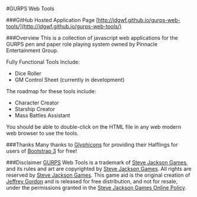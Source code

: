 #GURPS Web Tools

###GitHub Hosted Application Page
[http://jdgwf.github.io/gurps-web-tools/](http://jdgwf.github.io/gurps-web-tools/)

###Overview
This is a collection of javascript web applications for the GURPS pen and paper role playing system owned by Pinnacle Entertainment Group.

Fully Functional Tools Include:

* Dice Roller
* GM Control Sheet (currently in development)

The roadmap for these tools include:

* Character Creator 
* Starship Creator
* Mass Battles Assistant

You should be able to double-click on the HTML file in any web modern web browser to use the tools.

###Thanks
Many thanks to [Glyphicons](http://glyphicons.com/) for providing their Halflings for users of [Bootstrap 3](http://getbootstrap.com/) for free!

###Disclaimer
[GURPS](http://sjgames.com/gurps) Web Tools is a trademark of [Steve Jackson Games](http://www.sjgames.com), and its rules and art are copyrighted by [Steve Jackson Games](http://www.sjgames.com). All rights are reserved by [Steve Jackson Games](http://www.sjgames.com). This game aid is the original creation of [Jeffrey Gordon](http://jdgwf.com) and is released for free distribution, and not for resale, under the permissions granted in the [Steve Jackson Games Online Policy](http://www.sjgames.com/general/online_policy.html).
